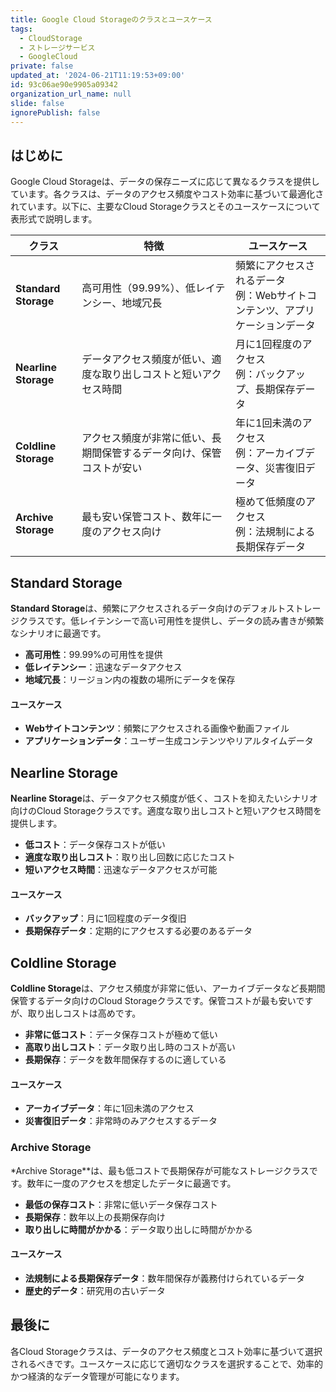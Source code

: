 ```yaml
---
title: Google Cloud Storageのクラスとユースケース
tags:
  - CloudStorage
  - ストレージサービス
  - GoogleCloud
private: false
updated_at: '2024-06-21T11:19:53+09:00'
id: 93c06ae90e9905a09342
organization_url_name: null
slide: false
ignorePublish: false
---
```

## はじめに
Google Cloud Storageは、データの保存ニーズに応じて異なるクラスを提供しています。各クラスは、データのアクセス頻度やコスト効率に基づいて最適化されています。以下に、主要なCloud Storageクラスとそのユースケースについて表形式で説明します。

| クラス             | 特徴                                          | ユースケース                                |
|--------------------|-----------------------------------------------|---------------------------------------------|
| **Standard Storage** | 高可用性（99.99%）、低レイテンシー、地域冗長 | 頻繁にアクセスされるデータ<br>例：Webサイトコンテンツ、アプリケーションデータ |
| **Nearline Storage** | データアクセス頻度が低い、適度な取り出しコストと短いアクセス時間 | 月に1回程度のアクセス<br>例：バックアップ、長期保存データ |
| **Coldline Storage** | アクセス頻度が非常に低い、長期間保管するデータ向け、保管コストが安い | 年に1回未満のアクセス<br>例：アーカイブデータ、災害復旧データ |
| **Archive Storage** | 最も安い保管コスト、数年に一度のアクセス向け | 極めて低頻度のアクセス<br>例：法規制による長期保存データ |

## Standard Storage

**Standard Storage**は、頻繁にアクセスされるデータ向けのデフォルトストレージクラスです。低レイテンシーで高い可用性を提供し、データの読み書きが頻繁なシナリオに最適です。

- **高可用性**：99.99%の可用性を提供
- **低レイテンシー**：迅速なデータアクセス
- **地域冗長**：リージョン内の複数の場所にデータを保存

#### ユースケース
- **Webサイトコンテンツ**：頻繁にアクセスされる画像や動画ファイル
- **アプリケーションデータ**：ユーザー生成コンテンツやリアルタイムデータ

## Nearline Storage

**Nearline Storage**は、データアクセス頻度が低く、コストを抑えたいシナリオ向けのCloud Storageクラスです。適度な取り出しコストと短いアクセス時間を提供します。

- **低コスト**：データ保存コストが低い
- **適度な取り出しコスト**：取り出し回数に応じたコスト
- **短いアクセス時間**：迅速なデータアクセスが可能

#### ユースケース
- **バックアップ**：月に1回程度のデータ復旧
- **長期保存データ**：定期的にアクセスする必要のあるデータ

## Coldline Storage

**Coldline Storage**は、アクセス頻度が非常に低い、アーカイブデータなど長期間保管するデータ向けのCloud Storageクラスです。保管コストが最も安いですが、取り出しコストは高めです。

- **非常に低コスト**：データ保存コストが極めて低い
- **高取り出しコスト**：データ取り出し時のコストが高い
- **長期保存**：データを数年間保存するのに適している

#### ユースケース
- **アーカイブデータ**：年に1回未満のアクセス
- **災害復旧データ**：非常時のみアクセスするデータ

### Archive Storage

*Archive Storage**は、最も低コストで長期保存が可能なストレージクラスです。数年に一度のアクセスを想定したデータに最適です。

- **最低の保存コスト**：非常に低いデータ保存コスト
- **長期保存**：数年以上の長期保存向け
- **取り出しに時間がかかる**：データ取り出しに時間がかかる

#### ユースケース
- **法規制による長期保存データ**：数年間保存が義務付けられているデータ
- **歴史的データ**：研究用の古いデータ

## 最後に
各Cloud Storageクラスは、データのアクセス頻度とコスト効率に基づいて選択されるべきです。ユースケースに応じて適切なクラスを選択することで、効率的かつ経済的なデータ管理が可能になります。
